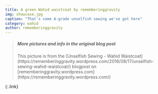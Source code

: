 ```yaml
---
title: A green Wahid waistcoat by rememberinggravity
img: showcase.jpg
caption: "That's some A-grade unselfish sewing we've got here"
category: wahid
author: rememberinggravity
---
```


> <h5>More pictures and info in the original blog post</h5>
> This picture is from the [Unselfish Sewing - Wahid Waistcoat](https://rememberinggravity.wordpress.com/2016/08/17/unselfish-sewing-wahid-waistcoat/)
> blogpost on [rememberinggravity.wordpress.com](https://rememberinggravity.wordpress.com/)
{:.link}
